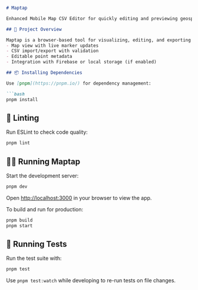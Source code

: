 ````markdown
# Maptap

Enhanced Mobile Map CSV Editor for quickly editing and previewing geospatial data.

## 🚀 Project Overview

Maptap is a browser-based tool for visualizing, editing, and exporting geospatial point data (e.g., latitude/longitude) via CSV. It supports:
- Map view with live marker updates
- CSV import/export with validation
- Editable point metadata
- Integration with Firebase or local storage (if enabled)

## 📦 Installing Dependencies

Use [pnpm](https://pnpm.io/) for dependency management:

```bash
pnpm install
````

## 🧹 Linting

Run ESLint to check code quality:

```bash
pnpm lint
```

## 🏃‍♂️ Running Maptap

Start the development server:

```bash
pnpm dev
```

Open [http://localhost:3000](http://localhost:3000) in your browser to view the app.

To build and run for production:

```bash
pnpm build
pnpm start
```

## 🧪 Running Tests

Run the test suite with:

```bash
pnpm test
```

Use `pnpm test:watch` while developing to re-run tests on file changes.

```
```
````
